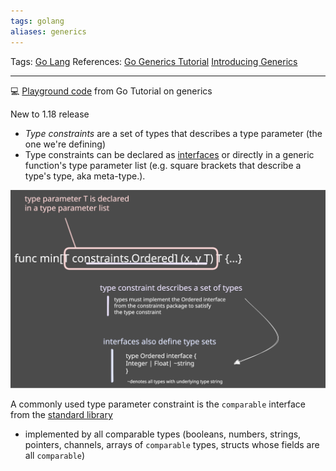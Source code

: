 ```yaml
---
tags: golang
aliases: generics
---
```

Tags: [Go Lang](./Go%20Lang.md)
References: [Go Generics Tutorial](https://go.dev/doc/tutorial/generics)
[Introducing Generics](https://www.youtube.com/watch?v=Pa_e9EeCdy8)

---
💻 [Playground code](https://goplay.tools/snippet/ZymLNGu92aP) from Go Tutorial on generics 

New to 1.18 release
- *Type constraints* are a set of types that describes a type parameter (the one we're defining)
- Type constraints can be declared as [interfaces](./Go%20Lang%20Structures%20&%20Interfaces.md) or directly in a generic function's type parameter list (e.g. square brackets that describe a type's type, aka meta-type.).

![Go Lang Generics 2023-03-04 15.01.15.excalidraw](./images/Go%20Lang%20Generics%202023-03-04%2015.01.15.svg)

A commonly used type parameter constraint is the `comparable` interface from the [standard library](https://pkg.go.dev/builtin#comparable)
- implemented by all comparable types (booleans, numbers, strings, pointers, channels, arrays of `comparable` types, structs whose fields are all `comparable`)

